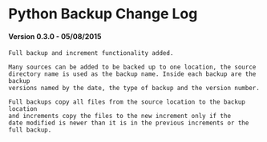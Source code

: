 # Python Backup Change Log
#### Version 0.3.0 - 05/08/2015
    Full backup and increment functionality added.

    Many sources can be added to be backed up to one location, the source
    directory name is used as the backup name. Inside each backup are the backup
    versions named by the date, the type of backup and the version number.

    Full backups copy all files from the source location to the backup location
    and increments copy the files to the new increment only if the
    date modified is newer than it is in the previous increments or the full backup.
